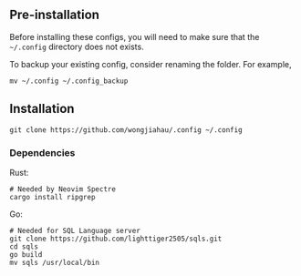## Pre-installation

Before installing these configs, you will need to make sure that the `~/.config`
directory does not exists.

To backup your existing config, consider renaming the folder. For example,

```fish
mv ~/.config ~/.config_backup
```

## Installation

```fish
git clone https://github.com/wongjiahau/.config ~/.config
```

### Dependencies

Rust:

```fish
# Needed by Neovim Spectre
cargo install ripgrep
```

Go:

```fish
# Needed for SQL Language server
git clone https://github.com/lighttiger2505/sqls.git
cd sqls
go build
mv sqls /usr/local/bin
```
